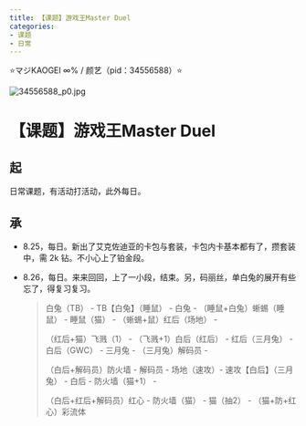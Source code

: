 ```yaml
---
title: 【课题】游戏王Master Duel
categories:
- 课题
- 日常
---
```


⭐マジKAOGEI ∞% / 颜艺（pid：34556588）⭐

![34556588_p0.jpg](https://byyw-oss1.oss-cn-hangzhou.aliyuncs.com/img/2025/08/25-1f508a34747274b2d44ab67c3a78e418-34556588_p0.jpg.webp)

# 【课题】游戏王Master Duel

## 起

日常课题，有活动打活动，此外每日。

## 承

- 8.25，每日。新出了艾克佐迪亚的卡包与套装，卡包内卡基本都有了，攒套装中，需 2k 钻。不小心上了铂金段。

- 8.26，每日。来来回回，上了一小段，结束。另，码丽丝，单白兔的展开有些忘了，得复习复习。

  >白兔（TB） - TB【白兔】（睡鼠） - 白兔 - （睡鼠+白兔）蜥蜴（睡鼠） - 睡鼠（猫） - （蜥蜴+鼠）红后（场地） - 
  >
  >（红后+猫）飞溅（1） - （飞溅+1）白后（红后） - 红后（三月兔） - 白后（GWC） - 三月兔 - （三月兔）解码员 - 
  >
  >（白后+解码员）防火墙 - 解码员 - 场地（速攻）- 速攻【白后】（三月兔） - 白后 - 防火墙（猫+1） - 
  >
  >（白后+红后+解码员）红心 - 防火墙（猫） - 猫（抽2） - （猫+防+红心）彩流体

  